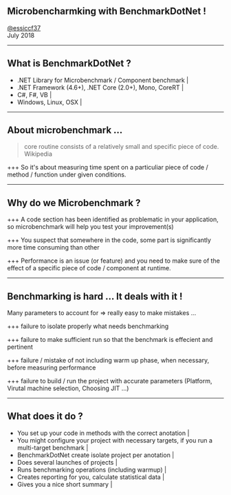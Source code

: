 ## Microbencharmking with BenchmarkDotNet !

[@essiccf37](https://twitter.com/essiccf37) <br> July 2018

---

## What is BenchmarkDotNet ?

- .NET Library for Microbenchmark / Component benchmark |
- .NET Framework (4.6+), .NET Core (2.0+), Mono, CoreRT |
- C#, F#, VB |
- Windows, Linux, OSX |

---

## About microbenchmark ... 

> core routine consists of a relatively small and specific piece of code. <br> Wikipedia

+++
So it's about measuring time spent on a particuliar piece of code / method / function under given conditions.

___

## Why do we Microbenchmark ?

+++
A code section has been identified as problematic in your application, so microbenchmark will help you test your improvement(s)

+++
You suspect that somewhere in the code, some part is significantly more time consuming than other

+++
Performance is an issue (or feature) and you need to make sure of the effect of a specific piece of code / component at runtime.

---

## Benchmarking is hard ... It deals with it !

Many parameters to account for => really easy to make mistakes  ...

+++
failure to isolate properly what needs benchmarking 

+++
failure to make sufficient run so that the benchmark is effecient and pertinent

+++
failure / mistake of not including warm up phase, when necessary,  before measuring performance 

+++
failure to build / run the project with accurate parameters (Platform, Virutal machine selection, Choosing JIT ...)

---

## What does it do ?

- You set up your code in methods with the correct anotation |
- You might configure your project with necessary targets, if you run a multi-target benchmark |
- BenchmarkDotNet create isolate project per anotation |
- Does several launches of projects |
- Runs benchmarking operations (including warmup) |
- Creates reporting for you, calculate statistical data |
- Gives you a nice short summary |
